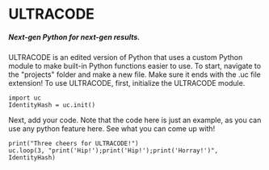 # ULTRACODE
##### Next-gen Python for next-gen results.
ULTRACODE is an edited version of Python that uses a custom Python module to make built-in Python functions easier to use.
To start, navigate to the "projects" folder and make a new file. Make sure it ends with the .uc file extension!
To use ULTRACODE, first, initialize the ULTRACODE module.
```
import uc
IdentityHash = uc.init()
```
Next, add your code. Note that the code here is just an example, as you can use any python feature here. See what you can come up with!
```
print("Three cheers for ULTRACODE!")
uc.loop(3, "print('Hip!');print('Hip!');print('Horray!')", IdentityHash)
```
